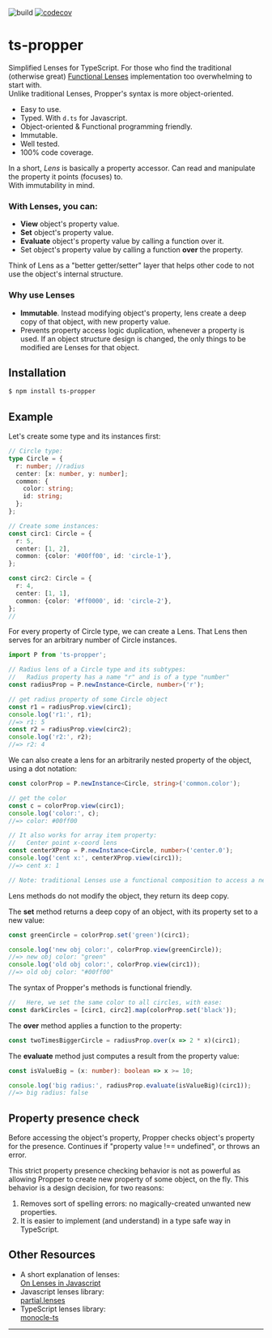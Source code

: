 ![build](https://github.com/tomaskraus/ts-propper/actions/workflows/node.js.yml/badge.svg)
[![codecov](https://codecov.io/gh/tomaskraus/ts-propper/branch/main/graph/badge.svg?token=A1UMZ094D6)](https://codecov.io/gh/tomaskraus/ts-propper)

# ts-propper

Simplified Lenses for TypeScript.
For those who find the traditional (otherwise great) [Functional Lenses][1] implementation too overwhelming to start with.  
Unlike traditional Lenses, Propper's syntax is more object-oriented.

- Easy to use.
- Typed. With `d.ts` for Javascript.
- Object-oriented & Functional programming friendly.
- Immutable.
- Well tested.
- 100% code coverage.

In a short, _Lens_ is basically a property accessor. Can read and manipulate the property it points (focuses) to.  
With immutability in mind.

### With Lenses, you can:

- **View** object's property value.
- **Set** object's property value.
- **Evaluate** object's property value by calling a function over it.
- Set object's property value by calling a function **over** the property.

Think of Lens as a "better getter/setter" layer that helps other code to not use the object's internal structure.

### Why use Lenses

- **Immutable**. Instead modifying object's property, lens create a deep copy of that object, with new property value.
- Prevents property access logic duplication, whenever a property is used. If an object structure design is changed, the only things to be modified are Lenses for that object.

## Installation

```bash
$ npm install ts-propper
```

## Example

Let's create some type and its instances first:

```ts
// Circle type:
type Circle = {
  r: number; //radius
  center: [x: number, y: number];
  common: {
    color: string;
    id: string;
  };
};

// Create some instances:
const circ1: Circle = {
  r: 5,
  center: [1, 2],
  common: {color: '#00ff00', id: 'circle-1'},
};

const circ2: Circle = {
  r: 4,
  center: [1, 1],
  common: {color: '#ff0000', id: 'circle-2'},
};
//
```

For every property of Circle type, we can create a Lens.
That Lens then serves for an arbitrary number of Circle instances.

```ts
import P from 'ts-propper';

// Radius lens of a Circle type and its subtypes:
//   Radius property has a name "r" and is of a type "number"
const radiusProp = P.newInstance<Circle, number>('r');

// get radius property of some Circle object
const r1 = radiusProp.view(circ1);
console.log('r1:', r1);
//=> r1: 5
const r2 = radiusProp.view(circ2);
console.log('r2:', r2);
//=> r2: 4
```

We can also create a lens for an arbitrarily nested property of the object, using a dot notation:

```ts
const colorProp = P.newInstance<Circle, string>('common.color');

// get the color
const c = colorProp.view(circ1);
console.log('color:', c);
//=> color: #00ff00

// It also works for array item property:
//   Center point x-coord lens
const centerXProp = P.newInstance<Circle, number>('center.0');
console.log('cent x:', centerXProp.view(circ1));
//=> cent x: 1

// Note: traditional Lenses use a functional composition to access a nested property.
```

Lens methods do not modify the object, they return its deep copy.

The **set** method returns a deep copy of an object, with its property set to a new value:

```ts
const greenCircle = colorProp.set('green')(circ1);

console.log('new obj color:', colorProp.view(greenCircle));
//=> new obj color: "green"
console.log('old obj color:', colorProp.view(circ1));
//=> old obj color: "#00ff00"
```

The syntax of Propper's methods is functional friendly.

```ts
//   Here, we set the same color to all circles, with ease:
const darkCircles = [circ1, circ2].map(colorProp.set('black'));
```

The **over** method applies a function to the property:

```ts
const twoTimesBiggerCircle = radiusProp.over(x => 2 * x)(circ1);
```

The **evaluate** method just computes a result from the property value:

```ts
const isValueBig = (x: number): boolean => x >= 10;

console.log('big radius:', radiusProp.evaluate(isValueBig)(circ1));
//=> big radius: false
```

## Property presence check

Before accessing the object's property, Propper checks object's property for the presence. Continues if "property value !== undefined", or throws an error.

This strict property presence checking behavior is not as powerful as allowing Propper to create new property of some object, on the fly. This behavior is a design decision, for two reasons:

1. Removes sort of spelling errors: no magically-created unwanted new properties.
2. It is easier to implement (and understand) in a type safe way in TypeScript.

## Other Resources

- A short explanation of lenses:  
  [On Lenses in Javascript](https://dev.to/devinholloway/functional-lenses-in-javascript-with-ramda-4li7)
- Javascript lenses library:  
  [partial.lenses][1]
- TypeScript lenses library:  
  [monocle-ts](https://github.com/gcanti/monocle-ts)

---

[1]: https://github.com/calmm-js/partial.lenses#readme 'partial.lenses'
